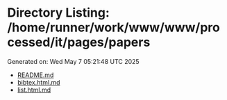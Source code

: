 # Directory Listing: /home/runner/work/www/www/processed/it/pages/papers
Generated on: Wed May  7 05:21:48 UTC 2025

- [README.md](README.md)
- [bibtex.html.md](bibtex.html.md)
- [list.html.md](list.html.md)

